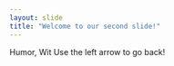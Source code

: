 ```yaml
---
layout: slide
title: "Welcome to our second slide!"
---
```

Humor, Wit
Use the left arrow to go back!
